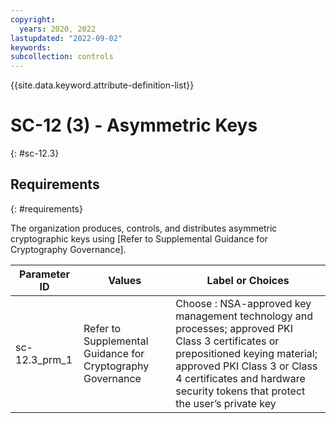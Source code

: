 ```yaml
---
copyright:
  years: 2020, 2022
lastupdated: "2022-09-02"
keywords: 
subcollection: controls
---
```



{{site.data.keyword.attribute-definition-list}}


# SC-12 (3) - Asymmetric Keys
{: #sc-12.3}

## Requirements
{: #requirements}

The organization produces, controls, and distributes asymmetric cryptographic keys using [Refer to Supplemental Guidance for Cryptography Governance].

| Parameter ID | Values | Label or Choices |
|---|---|---|
| sc-12.3_prm_1 | Refer to Supplemental Guidance for Cryptography Governance | Choose : NSA-approved key management technology and processes; approved PKI Class 3 certificates or prepositioned keying material; approved PKI Class 3 or Class 4 certificates and hardware security tokens that protect the user’s private key |

